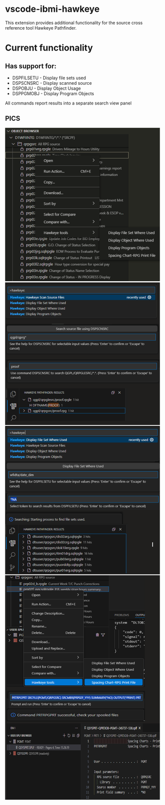# vscode-ibmi-hawkeye

This extension provides additional functionality for the source cross reference tool Hawkeye Pathfinder.

# Current functionality

## Has support for:

* DSPFILSETU  - Display file sets used
* DSPSCNSRC - Display scanned source
* DSPOBJU - Display Object Usage
* DSPPGMOBJ - Display Program Objects

All commands report results into a separate search view panel


## PICS
  <img src="menu_selections.png">

  <img src="source scan.png">

  <img src="DSPFILSETU.png">
  
  <img src="SpaceingCharts.png">
